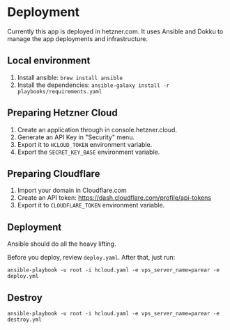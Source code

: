 # Deployment

Currently this app is deployed in hetzner.com. It uses Ansible and Dokku to manage the app deployments and infrastructure.

## Local environment

1. Install ansible: `brew install ansible`
2. Install the dependencies: `ansible-galaxy install -r playbooks/requirements.yaml`

## Preparing Hetzner Cloud

1. Create an application through in console.hetzner.cloud.
2. Generate an API Key in "Security" menu.
3. Export it to `HCLOUD_TOKEN` environment variable.
4. Export the `SECRET_KEY_BASE` environment variable.


## Preparing Cloudflare

1. Import your domain in Cloudflare.com
2. Create an API token: https://dash.cloudflare.com/profile/api-tokens
3. Export it to `CLOUDFLARE_TOKEN` environment variable.

## Deployment 
 Ansible should do all the heavy lifting.

 Before you deploy, review `deploy.yaml`. After that, just run:
```
ansible-playbook -u root -i hcloud.yaml -e vps_server_name=parear -e deploy.yml
```

## Destroy
```
ansible-playbook -u root -i hcloud.yaml -e vps_server_name=parear -e destroy.yml
```
